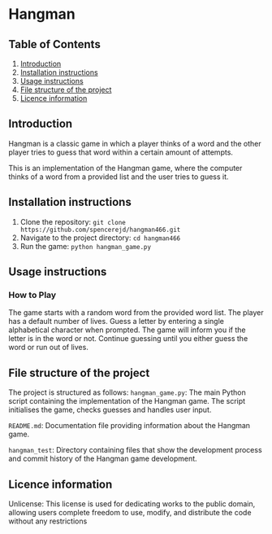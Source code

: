# Hangman

## Table of Contents
1. [Introduction](#introduction)
2. [Installation instructions](#installation-instructions)
3. [Usage instructions](#usage-instructions)
4. [File structure of the project](#file-structure-of-the-project)
5. [Licence information](#licence-information)

## Introduction
Hangman is a classic game in which a player thinks of a word and the other player tries to guess that word within a certain amount of attempts.

This is an implementation of the Hangman game, where the computer thinks of a word from a provided list and the user tries to guess it. 

## Installation instructions
1. Clone the repository:
`git clone https://github.com/spencerejd/hangman466.git`
2. Navigate to the project directory:
`cd hangman466`
3. Run the game:
`python hangman_game.py`


## Usage instructions
### How to Play
The game starts with a random word from the provided word list.
The player has a default number of lives.
Guess a letter by entering a single alphabetical character when prompted.
The game will inform you if the letter is in the word or not.
Continue guessing until you either guess the word or run out of lives.

## File structure of the project
The project is structured as follows:
`hangman_game.py`: The main Python script containing the implementation of the Hangman game. The script initialises the game, checks guesses and handles user input.

`README.md`: Documentation file providing information about the Hangman game.

`hangman_test`: Directory containing files that show the development process and commit history of the Hangman game development.


## Licence information
Unlicense: This license is used for dedicating works to the public domain, allowing users complete freedom to use, modify, and distribute the code without any restrictions